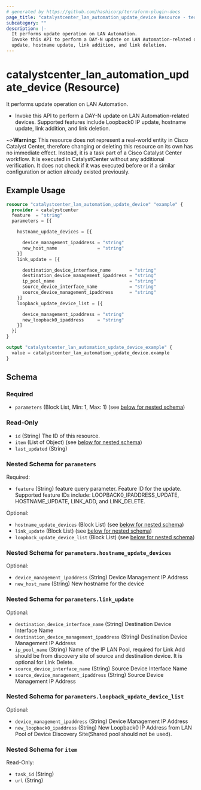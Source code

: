 ```yaml
---
# generated by https://github.com/hashicorp/terraform-plugin-docs
page_title: "catalystcenter_lan_automation_update_device Resource - terraform-provider-catalystcenter"
subcategory: ""
description: |-
  It performs update operation on LAN Automation.
  Invoke this API to perform a DAY-N update on LAN Automation-related devices. Supported features include Loopback0 IP
  update, hostname update, link addition, and link deletion.
---
```


# catalystcenter_lan_automation_update_device (Resource)

It performs update operation on LAN Automation.

- Invoke this API to perform a DAY-N update on LAN Automation-related devices. Supported features include Loopback0 IP
update, hostname update, link addition, and link deletion.


~>**Warning:**
This resource does not represent a real-world entity in Cisco Catalyst Center, therefore changing or deleting this resource on its own has no immediate effect.
Instead, it is a task part of a Cisco Catalyst Center workflow. It is executed in CatalystCenter without any additional verification. It does not check if it was executed before or if a similar configuration or action already existed previously.

## Example Usage

```terraform
resource "catalystcenter_lan_automation_update_device" "example" {
  provider = catalystcenter
  feature  = "string"
  parameters = [{

    hostname_update_devices = [{

      device_management_ipaddress = "string"
      new_host_name               = "string"
    }]
    link_update = [{

      destination_device_interface_name       = "string"
      destination_device_management_ipaddress = "string"
      ip_pool_name                            = "string"
      source_device_interface_name            = "string"
      source_device_management_ipaddress      = "string"
    }]
    loopback_update_device_list = [{

      device_management_ipaddress = "string"
      new_loopback0_ipaddress     = "string"
    }]
  }]
}

output "catalystcenter_lan_automation_update_device_example" {
  value = catalystcenter_lan_automation_update_device.example
}
```

<!-- schema generated by tfplugindocs -->
## Schema

### Required

- `parameters` (Block List, Min: 1, Max: 1) (see [below for nested schema](#nestedblock--parameters))

### Read-Only

- `id` (String) The ID of this resource.
- `item` (List of Object) (see [below for nested schema](#nestedatt--item))
- `last_updated` (String)

<a id="nestedblock--parameters"></a>
### Nested Schema for `parameters`

Required:

- `feature` (String) feature query parameter. Feature ID for the update. Supported feature IDs include: LOOPBACK0_IPADDRESS_UPDATE, HOSTNAME_UPDATE, LINK_ADD, and LINK_DELETE.

Optional:

- `hostname_update_devices` (Block List) (see [below for nested schema](#nestedblock--parameters--hostname_update_devices))
- `link_update` (Block List) (see [below for nested schema](#nestedblock--parameters--link_update))
- `loopback_update_device_list` (Block List) (see [below for nested schema](#nestedblock--parameters--loopback_update_device_list))

<a id="nestedblock--parameters--hostname_update_devices"></a>
### Nested Schema for `parameters.hostname_update_devices`

Optional:

- `device_management_ipaddress` (String) Device Management IP Address
- `new_host_name` (String) New hostname for the device


<a id="nestedblock--parameters--link_update"></a>
### Nested Schema for `parameters.link_update`

Optional:

- `destination_device_interface_name` (String) Destination Device Interface Name
- `destination_device_management_ipaddress` (String) Destination Device Management IP Address
- `ip_pool_name` (String) Name of the IP LAN Pool, required for Link Add should be from discovery site of source and destination device. It is optional for Link Delete.
- `source_device_interface_name` (String) Source Device Interface Name
- `source_device_management_ipaddress` (String) Source Device Management IP Address


<a id="nestedblock--parameters--loopback_update_device_list"></a>
### Nested Schema for `parameters.loopback_update_device_list`

Optional:

- `device_management_ipaddress` (String) Device Management IP Address
- `new_loopback0_ipaddress` (String) New Loopback0 IP Address from LAN Pool of Device Discovery Site(Shared pool should not be used).



<a id="nestedatt--item"></a>
### Nested Schema for `item`

Read-Only:

- `task_id` (String)
- `url` (String)
